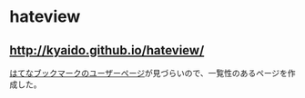 hateview
==========

## http://kyaido.github.io/hateview/

[はてなブックマークのユーザーページ](http://b.hatena.ne.jp/kyaido/)が見づらいので、一覧性のあるページを作成した。